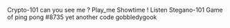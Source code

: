 Crypto-101
can you see me ?
Play_me
Showtime ! 
Listen
Stegano-101
Game of ping pong
#8735
yet another code
gobbledygook

